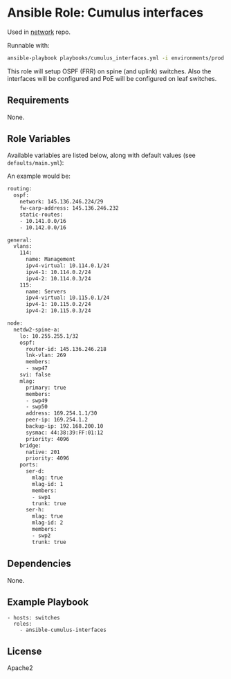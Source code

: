 # Ansible Role: Cumulus interfaces

Used in [network](https://github.com/naturalis/network/) repo.

Runnable with:
```bash
ansible-playbook playbooks/cumulus_interfaces.yml -i environments/prod
```

This role will setup OSPF (FRR) on spine (and uplink) switches. Also the interfaces will be configured and PoE will be configured on leaf switches.

## Requirements

None.

## Role Variables

Available variables are listed below, along with default values (see `defaults/main.yml`):

An example would be:

```bash
routing:
  ospf:
    network: 145.136.246.224/29
    fw-carp-address: 145.136.246.232
    static-routes:
    - 10.141.0.0/16
    - 10.142.0.0/16

general:
  vlans:
    114:
      name: Management
      ipv4-virtual: 10.114.0.1/24
      ipv4-1: 10.114.0.2/24
      ipv4-2: 10.114.0.3/24
    115:
      name: Servers
      ipv4-virtual: 10.115.0.1/24
      ipv4-1: 10.115.0.2/24
      ipv4-2: 10.115.0.3/24

node:
  netdw2-spine-a:
    lo: 10.255.255.1/32
    ospf:
      router-id: 145.136.246.218
      lnk-vlan: 269
      members:
      - swp47
    svi: false
    mlag:
      primary: true
      members:
      - swp49
      - swp50
      address: 169.254.1.1/30
      peer-ip: 169.254.1.2
      backup-ip: 192.168.200.10
      sysmac: 44:38:39:FF:01:12
      priority: 4096
    bridge:
      native: 201
      priority: 4096
    ports:
      ser-d:
        mlag: true
        mlag-id: 1
        members:
        - swp1
        trunk: true
      ser-h:
        mlag: true
        mlag-id: 2
        members:
        - swp2
        trunk: true
```

## Dependencies

None.

## Example Playbook

    - hosts: switches
      roles:
        - ansible-cumulus-interfaces

## License

Apache2
